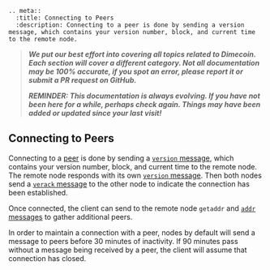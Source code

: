 ```{eval-rst}
.. meta::
  :title: Connecting to Peers
  :description: Connecting to a peer is done by sending a version message, which contains your version number, block, and current time to the remote node.
```

> ***We put our best effort into covering all topics related to Dimecoin. Each section will cover a different category. Not all documentation may be 100% accurate, if you spot an error, please report it or submit a PR request on GitHub.***
>
> ***REMINDER: This documentation is always evolving. If you have not been here for a while, perhaps check again. Things may have been added or updated since your last visit!***

## Connecting to Peers

Connecting to a [peer](../resources/glossary.md#peer) is done by sending a [`version` message](../reference/p2p-network-control-messages.md#version), which contains your version number, block, and current time to the remote node. The remote node responds with its own [`version` message](../reference/p2p-network-control-messages.md#version). Then both nodes send a [`verack` message](../reference/p2p-network-control-messages.md#verack) to the other node to indicate the connection has been established.

Once connected, the client can send to the remote node `getaddr` and [`addr` messages](../reference/p2p-network-control-messages.md#addr) to gather additional peers.

In order to maintain a connection with a peer, nodes by default will send a message to peers before 30 minutes of inactivity. If 90 minutes pass without a message being received by a peer, the client will assume that connection has closed.
